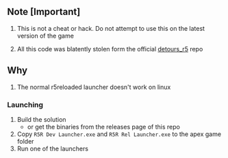 ## Note [Important]

1. This is not a cheat or hack. Do not attempt to use this on the latest version of the game

2. All this code was blatently stolen form the official [detours_r5](https://github.com/Mauler125/detours_r5) repo

## Why

1. The normal r5reloaded launcher doesn't work on linux

### Launching

1. Build the solution
   * or get the binaries from the releases page of this repo
2. Copy `R5R Dev Launcher.exe` and `R5R Rel Launcher.exe` to the apex game folder
3. Run one of the launchers
